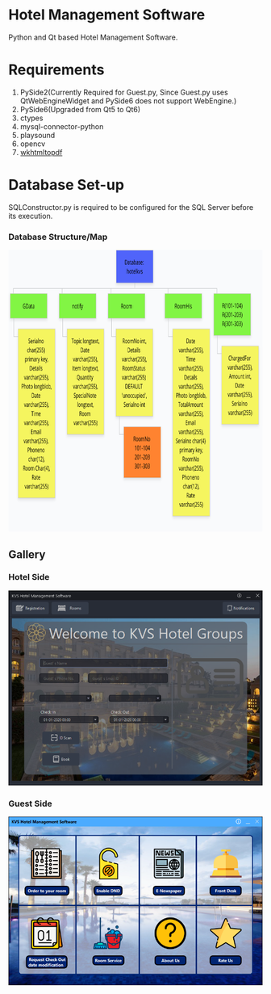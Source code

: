 # Hotel Management Software  
Python and Qt based Hotel Management Software.    
# Requirements  
1. PySide2(Currently Required for Guest.py, Since Guest.py uses QtWebEngineWidget and PySide6 does not support WebEngine.)  
2. PySide6(Upgraded from Qt5 to Qt6) 
3. ctypes  
4. mysql-connector-python  
5. playsound
6. opencv
7. [wkhtmltopdf](https://wkhtmltopdf.org/downloads.html)

 
# Database Set-up  
SQLConstructor.py is required to be configured for the SQL Server before its execution.  
  
### Database Structure/Map  
<img src="https://github.com/BlazingGuyz/C.S-Project/raw/gh-pages/images/DBStructure.png" width="805" height="558">
   
## Gallery  
### Hotel Side  
![image](https://github.com/BlazingGuyz/C.S-Project/raw/gh-pages/images/Hotel.png)  
### Guest Side  
![image](https://github.com/BlazingGuyz/C.S-Project/raw/gh-pages/images/Guest.png)  
